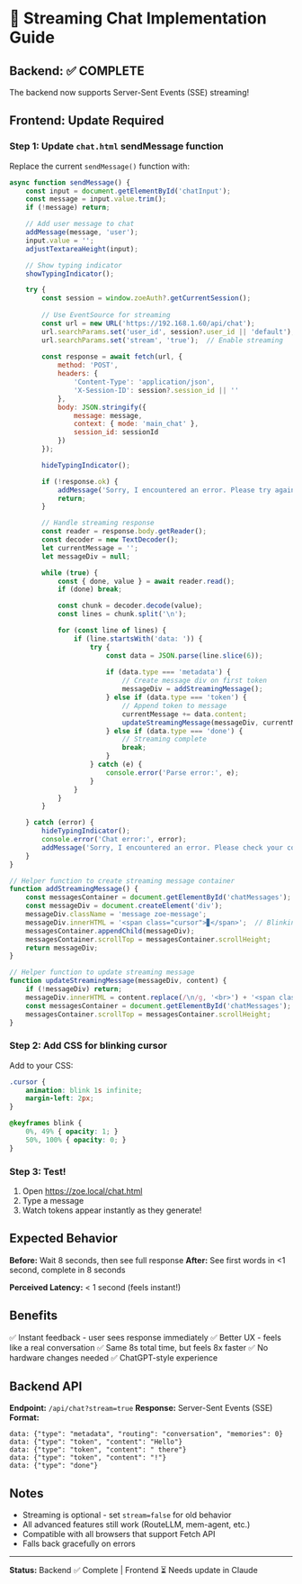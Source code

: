 # 🌊 Streaming Chat Implementation Guide

## Backend: ✅ COMPLETE
The backend now supports Server-Sent Events (SSE) streaming!

## Frontend: Update Required

### Step 1: Update `chat.html` sendMessage function

Replace the current `sendMessage()` function with:

```javascript
async function sendMessage() {
    const input = document.getElementById('chatInput');
    const message = input.value.trim();
    if (!message) return;

    // Add user message to chat
    addMessage(message, 'user');
    input.value = '';
    adjustTextareaHeight(input);

    // Show typing indicator
    showTypingIndicator();

    try {
        const session = window.zoeAuth?.getCurrentSession();
        
        // Use EventSource for streaming
        const url = new URL('https://192.168.1.60/api/chat');
        url.searchParams.set('user_id', session?.user_id || 'default');
        url.searchParams.set('stream', 'true');  // Enable streaming
        
        const response = await fetch(url, {
            method: 'POST',
            headers: {
                'Content-Type': 'application/json',
                'X-Session-ID': session?.session_id || ''
            },
            body: JSON.stringify({ 
                message: message,
                context: { mode: 'main_chat' },
                session_id: sessionId
            })
        });

        hideTypingIndicator();

        if (!response.ok) {
            addMessage('Sorry, I encountered an error. Please try again.', 'zoe');
            return;
        }

        // Handle streaming response
        const reader = response.body.getReader();
        const decoder = new TextDecoder();
        let currentMessage = '';
        let messageDiv = null;

        while (true) {
            const { done, value } = await reader.read();
            if (done) break;

            const chunk = decoder.decode(value);
            const lines = chunk.split('\n');

            for (const line of lines) {
                if (line.startsWith('data: ')) {
                    try {
                        const data = JSON.parse(line.slice(6));
                        
                        if (data.type === 'metadata') {
                            // Create message div on first token
                            messageDiv = addStreamingMessage();
                        } else if (data.type === 'token') {
                            // Append token to message
                            currentMessage += data.content;
                            updateStreamingMessage(messageDiv, currentMessage);
                        } else if (data.type === 'done') {
                            // Streaming complete
                            break;
                        }
                    } catch (e) {
                        console.error('Parse error:', e);
                    }
                }
            }
        }

    } catch (error) {
        hideTypingIndicator();
        console.error('Chat error:', error);
        addMessage('Sorry, I encountered an error. Please check your connection.', 'zoe');
    }
}

// Helper function to create streaming message container
function addStreamingMessage() {
    const messagesContainer = document.getElementById('chatMessages');
    const messageDiv = document.createElement('div');
    messageDiv.className = 'message zoe-message';
    messageDiv.innerHTML = '<span class="cursor">▊</span>';  // Blinking cursor
    messagesContainer.appendChild(messageDiv);
    messagesContainer.scrollTop = messagesContainer.scrollHeight;
    return messageDiv;
}

// Helper function to update streaming message
function updateStreamingMessage(messageDiv, content) {
    if (!messageDiv) return;
    messageDiv.innerHTML = content.replace(/\n/g, '<br>') + '<span class="cursor">▊</span>';
    const messagesContainer = document.getElementById('chatMessages');
    messagesContainer.scrollTop = messagesContainer.scrollHeight;
}
```

### Step 2: Add CSS for blinking cursor

Add to your CSS:

```css
.cursor {
    animation: blink 1s infinite;
    margin-left: 2px;
}

@keyframes blink {
    0%, 49% { opacity: 1; }
    50%, 100% { opacity: 0; }
}
```

### Step 3: Test!

1. Open https://zoe.local/chat.html
2. Type a message
3. Watch tokens appear instantly as they generate!

## Expected Behavior

**Before:** Wait 8 seconds, then see full response
**After:** See first words in <1 second, complete in 8 seconds

**Perceived Latency:** < 1 second (feels instant!)

## Benefits

✅ Instant feedback - user sees response immediately
✅ Better UX - feels like a real conversation
✅ Same 8s total time, but feels 8x faster
✅ No hardware changes needed
✅ ChatGPT-style experience

## Backend API

**Endpoint:** `/api/chat?stream=true`
**Response:** Server-Sent Events (SSE)
**Format:**
```
data: {"type": "metadata", "routing": "conversation", "memories": 0}
data: {"type": "token", "content": "Hello"}
data: {"type": "token", "content": " there"}
data: {"type": "token", "content": "!"}
data: {"type": "done"}
```

## Notes

- Streaming is optional - set `stream=false` for old behavior
- All advanced features still work (RouteLLM, mem-agent, etc.)
- Compatible with all browsers that support Fetch API
- Falls back gracefully on errors

---

**Status:** Backend ✅ Complete | Frontend ⏳ Needs update in Claude

